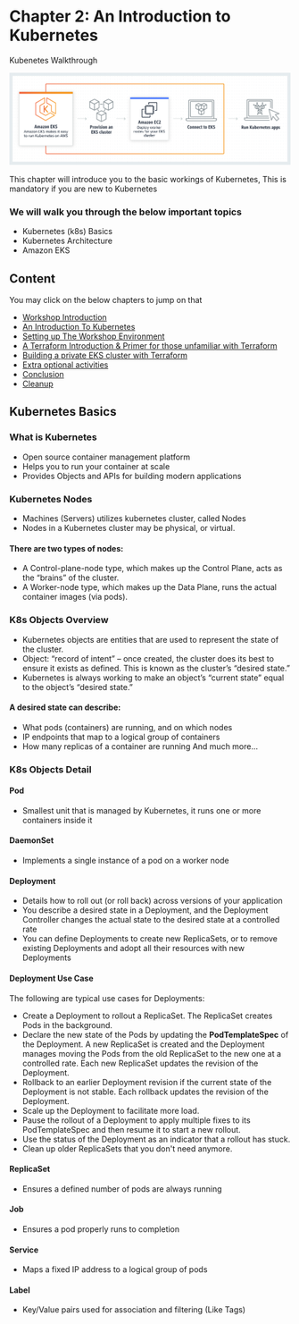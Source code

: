# Chapter 2: An Introduction to Kubernetes

Kubenetes Walkthrough

![Logo](./pics/eks_product_page.png)

This chapter will introduce you to the basic workings of Kubernetes, This is mandatory if you are new to Kubernetes

### We will walk you through the below important topics

- Kubernetes (k8s) Basics
- Kubernetes Architecture
- Amazon EKS

## Content

You may click on the below chapters to jump on that

- [Workshop Introduction](https://github.com/CloudStrategyOfficial/workshop-aws-eks-terraform/blob/main/workshop_introduction.md)
- [An Introduction To Kubernetes](https://github.com/CloudStrategyOfficial/workshop-aws-eks-terraform/blob/main/An_introduction_to_Kubernetes.md)
- [Setting up The Workshop Environment](https://github.com/CloudStrategyOfficial/workshop-aws-eks-terraform/blob/main/Setting_up_the_Workshop_environment.md)
- [A Terraform Introduction & Primer for those unfamiliar with Terraform](https://github.com/CloudStrategyOfficial/workshop-aws-eks-terraform/blob/main/_primer_for_those_unfamiliar_with_Terraform.md)
- [Building a private EKS cluster with Terraform](https://github.com/CloudStrategyOfficial/workshop-aws-eks-terraform/blob/main/Building_a_private_EKS_cluster_with_Terraform.md)
- [Extra optional activities](https://github.com/CloudStrategyOfficial/workshop-aws-eks-terraform/blob/main/Extra_optional_activities/md)
- [Conclusion](https://github.com/CloudStrategyOfficial/workshop-aws-eks-terraform/blob/main/Conclusion.md)
- [Cleanup](https://github.com/CloudStrategyOfficial/workshop-aws-eks-terraform/blob/main/Cleanup.md)


## Kubernetes Basics

### What is Kubernetes

- Open source container management platform
- Helps you to run your container at scale
- Provides Objects and APIs for building modern applications

### Kubernetes Nodes

- Machines (Servers) utilizes kubernetes cluster, called Nodes
- Nodes in a Kubernetes cluster may be physical, or virtual.

#### There are two types of nodes:

- A Control-plane-node type, which makes up the Control Plane, acts as the “brains” of the cluster.
- A Worker-node type, which makes up the Data Plane, runs the actual container images (via pods).


### K8s Objects Overview

- Kubernetes objects are entities that are used to represent the state of the cluster.
- Object: “record of intent” – once created, the cluster does its best to ensure it exists as defined. This is known as the cluster’s “desired state.”
- Kubernetes is always working to make an object’s “current state” equal to the object’s “desired state.” 

#### A desired state can describe:

- What pods (containers) are running, and on which nodes
- IP endpoints that map to a logical group of containers
- How many replicas of a container are running
And much more…


### K8s Objects Detail

#### Pod
- Smallest unit that is managed by Kubernetes, it runs one or more containers inside it

#### DaemonSet
- Implements a single instance of a pod on a worker node

#### Deployment
- Details how to roll out (or roll back) across versions of your application
- You describe a desired state in a Deployment, and the Deployment Controller changes the actual state to the desired state at a controlled rate
- You can define Deployments to create new ReplicaSets, or to remove existing Deployments and adopt all their resources with new Deployments

#### Deployment Use Case

The following are typical use cases for Deployments:

- Create a Deployment to rollout a ReplicaSet. The ReplicaSet creates Pods in the background.
- Declare the new state of the Pods by updating the **PodTemplateSpec** of the Deployment. A new ReplicaSet is created and the Deployment manages moving the Pods from the old ReplicaSet to the new one at a controlled rate. Each new ReplicaSet updates the revision of the Deployment.
- Rollback to an earlier Deployment revision if the current state of the Deployment is not stable. Each rollback updates the revision of the Deployment.
- Scale up the Deployment to facilitate more load.
- Pause the rollout of a Deployment to apply multiple fixes to its PodTemplateSpec and then resume it to start a new rollout.
- Use the status of the Deployment as an indicator that a rollout has stuck.
- Clean up older ReplicaSets that you don't need anymore.

#### ReplicaSet
- Ensures a defined number of pods are always running

#### Job
- Ensures a pod properly runs to completion

#### Service
- Maps a fixed IP address to a logical group of pods

#### Label
- Key/Value pairs used for association and filtering (Like Tags)